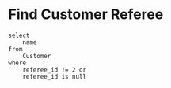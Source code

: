# Find Customer Referee

```
select
    name
from
    Customer
where
    referee_id != 2 or
    referee_id is null
```
